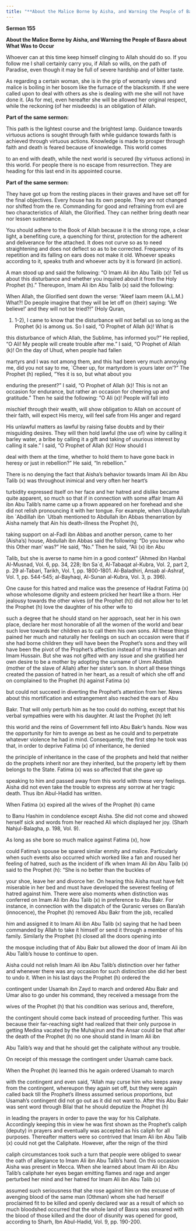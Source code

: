 ```yaml
---
title: "**About the Malice Borne by Aisha, and Warning the People of Basra about What Was to Occur**" 
---
```

**Sermon 155**

**About the Malice Borne by Aisha, and Warning the People of Basra about What Was to Occur**

Whoever can at this time keep himself clinging to Allah should do so\. If you follow me I shall certainly carry you, if Allah so wills, on the path of Paradise, even though it may be full of severe hardship and of bitter taste\.

As regarding a certain woman, she is in the grip of womanly views and malice is boiling in her bosom like the furnace of the blacksmith\. If she were called upon to deal with others as she is dealing with me she will not have done it\. \(As for me\), even hereafter she will be allowed her original respect, while the reckoning \(of her misdeeds\) is an obligation of Allah\.

**Part of the same sermon:**

This path is the lightest course and the brightest lamp\. Guidance towards virtuous actions is sought through faith while guidance towards faith is achieved through virtuous actions\. Knowledge is made to prosper through faith and death is feared because of knowledge\. This world comes

<a id="page575"></a>to an end with death, while the next world is secured \(by virtuous actions\) in this world\. For people there is no escape from resurrection\. They are heading for this last end in its appointed course\.

**Part of the same sermon:**

They have got up from the resting places in their graves and have set off for the final objectives\. Every house has its own people\. They are not changed nor shifted from the re\. Commanding for good and refraining from evil are two characteristics of Allah, the Glorified\. They can neither bring death near nor lessen sustenance\.

You should adhere to the Book of Allah because it is the strong rope, a clear light, a benefiting cure, a quenching for thirst, protection for the adherent and deliverance for the attached\. It does not curve so as to need straightening and does not deflect so as to be corrected\. Frequency of its repetition and its falling on ears does not make it old\. Whoever speaks according to it, speaks truth and whoever acts by it is forward \(in action\)\.

A man stood up and said the following: “O Imam Ali ibn Abu Talib \(x\)\! Tell us about this disturbance and whether you inquired about it from the Holy Prophet \(h\)\.” Thereupon, Imam Ali ibn Abu Talib \(x\) said the following:

When Allah, the Glorified sent down the verse: “Aleef laam meem \(A\.L\.M\.\) What?\! Do people imagine that they will be let off on \(their\) saying: ‘We believe\!’ and they will not be tried?\!” \(Holy Quran,

1. 1\-2\), I came to know that the disturbance will not befall us so long as the Prophet \(k\) is among us\. So I said, “O Prophet of Allah \(k\)\! What is

this disturbance of which Allah, the Sublime, has informed you?” He replied, “O Ali\! My people will create trouble after me\.” I said, “O Prophet of Allah \(k\)\! On the day of Uhud, when people had fallen

martyrs and I was not among them, and this had been very much annoying me, did you not say to me, \`Cheer up, for martyrdom is yours later on’?” The Prophet \(h\) replied, “Yes it is so, but what about you

enduring the present?” I said, “O Prophet of Allah \(k\)\! This is not an occasion for endurance, but rather an occasion for cheering up and gratitude\.” Then he said the following: “O Ali \(x\)\! People will fall into

mischief through their wealth, will show obligation to Allah on account of their faith, will expect His mercy, will feel safe from His anger and regard

<a id="page576"></a>His unlawful matters as lawful by raising false doubts and by their misguiding desires\. They will then hold lawful \(the use of\) wine by calling it barley water, a bribe by calling it a gift and taking of usurious interest by calling it sale\.” I said, “O Prophet of Allah \(k\)\! How should I

deal with them at the time, whether to hold them to have gone back in heresy or just in rebellion?” He said, “In rebellion\.”

There is no denying the fact that Aisha’s behavior towards Imam Ali ibn Abu Talib \(x\) was throughout inimical and very often her heart’s

turbidity expressed itself on her face and her hatred and dislike became quite apparent, so much so that if in connection with some affair Imam Ali ibn Abu Talib’s name came up a frown appeared on her forehead and she did not relish pronouncing it with her tongue\. For example, when Ubaydullah ibn \`Abdillah ibn \`Utbah mentioned to Abdullah ibn Abbas thenarration by Aisha namely that Ain his death\-illness the Prophet \(h\),

taking support on al\-Fadl ibn Abbas and another person, came to her \(Aisha’s\) house, Abdullah ibn Abbas said the following: “Do you know who this Other man’ was?” He said, “No\.” Then he said, “Ali \(x\) ibn Abu

Talib, but she is averse to name him in a good context” \(Ahmed ibn Hanbal Al\-Musnad, Vol\. 6, pp\. 34, 228; Ibn Sa\`d, Al\-Tabaqat al\-Kubra, Vol\. 2, part 2, p\. 29 al\-Tabari, Tarikh, Vol\. 1, pp\. 1800\-1801\. Al\-Baladhiri, Ansab al\-Ashraf, Vol\. 1, pp\. 544\-545; al\-Bayhaqi, Al\-Sunan al\-Kubra, Vol\. 3, p\. 396\)\.

One cause for this hatred and malice was the presence of Hadrat Fatima \(x\) whose wholesome dignity and esteem pricked her heart like a thorn\. Her jealousy towards the other wives \(of the Prophet \(h\)\) did not allow her to let the Prophet \(h\) love the daughter of his other wife to

such a degree that he should stand on her approach, seat her in his own place, declare her most honorable of all the women of the world and bear such love towards her children as to call them his own sons\. All these things pained her much and naturally her feelings on such an occasion were that if she had borne children they will have been the Prophet’s sons and they will have been the pivot of the Prophet’s affection instead of Ima m Hassan and Imam Hussain\. But she was not gifted with any issue and she gratified her own desire to be a mother by adopting the surname of Umm Abdillah \(mother of the slave of Allah\) after her sister’s son\. In short all these things created the passion of hatred in her heart, as a result of which she off and on complained to the Prophet \(h\) against Fatima \(x\)

but could not succeed in diverting the Prophet’s attention from her\. News about this mortification and estrangement also reached the ears of Abu

<a id="page577"></a>Bakr\. That will only perturb him as he too could do nothing, except that his verbal sympathies were with his daughter\. At last the Prophet \(h\) left

this world and the reins of Government fell into Abu Bakr’s hands\. Now was the opportunity for him to avenge as best as he could and to perpetrate whatever violence he had in mind\. Consequently, the first step he took was that, in order to deprive Fatima \(x\) of inheritance, he denied

the principle of inheritance in the case of the prophets and held that neither do the prophets inherit nor are they inherited, but the property left by them belongs to the State\. Fatima \(x\) was so affected that she gave up

speaking to him and passed away from this world with these very feelings\. Aisha did not even take the trouble to express any sorrow at her tragic death\. Thus ibn Abul\-Hadid has written\.

When Fatima \(x\) expired all the wives of the Prophet \(h\) came

to Banu Hashim in condolence except Aisha\. She did not come and showed herself sick and words from her reached Ali which displayed her joy\. \(Sharh Nahjul\-Balagha, p\. 198, Vol\. 9\)\.

As long as she bore so much malice against Fatima \(x\), how

could Fatima’s spouse be spared similar enmity and malice\. Particularly when such events also occurred which worked like a fan and roused her feeling of hatred, such as the incident of ifk when Imam Ali ibn Abu Talib \(x\) said to the Prophet \(h\): “She is no better than the buckles of

your shoe, leave her and divorce her\. On hearing this Aisha must have felt miserable in her bed and must have developed the severest feeling of hatred against him\. There were also moments when distinction was conferred on Imam Ali ibn Abu Talib \(x\) in preference to Abu Bakr\. For instance, in connection with the dispatch of the Quranic verses on Bara’ah \(innocence\), the Prophet \(h\) removed Abu Bakr from the job, recalled

him and assigned it to Imam Ali ibn Abu Talib \(x\) saying that he had been commanded by Allah to take it himself or send it through a member of his family\. Similarly the Prophet \(h\) closed all the doors opening into

the mosque including that of Abu Bakr but allowed the door of Imam Ali ibn Abu Talib’s house to continue to open\.

Aisha could not relish Imam Ali ibn Abu Talib’s distinction over her father and whenever there was any occasion for such distinction she did her best to undo it\. When in his last days the Prophet \(h\) ordered the

contingent under Usamah ibn Zayd to march and ordered Abu Bakr and Umar also to go under his command, they received a message from the

<a id="page578"></a>wives of the Prophet \(h\) that his condition was serious and, therefore,

the contingent should come back instead of proceeding further\. This was because their far\-reaching sight had realized that their only purpose in getting Medina vacated by the Muhajirun and the Ansar could be that after the death of the Prophet \(h\) no one should stand in Imam Ali ibn

Abu Talib’s way and that he should get the caliphate without any trouble\.

On receipt of this message the contingent under Usamah came back\.

When the Prophet \(h\) learned this he again ordered Usamah to march

with the contingent and even said, “Allah may curse him who keeps away from the contingent, whereupon they again set off, but they were again called back till the Prophet’s illness assumed serious proportions, but Usamah’s contingent did not go out as it did not want to\. After this Abu Bakr was sent word through Bilal that he should deputize the Prophet \(h\)

in leading the prayers in order to pave the way for his Caliphate\. Accordingly keeping this in view he was first shown as the Prophet’s caliph \(deputy\) in prayers and eventually was accepted as his caliph for all purposes\. Thereafter matters were so contrived that Imam Ali ibn Abu Talib \(x\) could not get the Caliphate\. However, after the reign of the third

caliph circumstances took such a turn that people were obliged to swear the oath of allegiance to Imam Ali ibn Abu Talib’s hand\. On this occasion Aisha was present in Mecca\. When she learned about Imam Ali ibn Abu Talib’s caliphate her eyes began emitting flames and rage and anger perturbed her mind and her hatred for Imam Ali ibn Abu Talib \(x\)

assumed such seriousness that she rose against him on the excuse of avenging blood of the same man \(Othman\) whom she had herself proclaimed fit to be killed and openly declared war as a result of which so much bloodshed occurred that the whole land of Basra was smeared with the blood of those killed and the door of disunity was opened for good, according to Sharh, Ibn Abul\-Hadid, Vol\. 9, pp\. 190\-200\.

